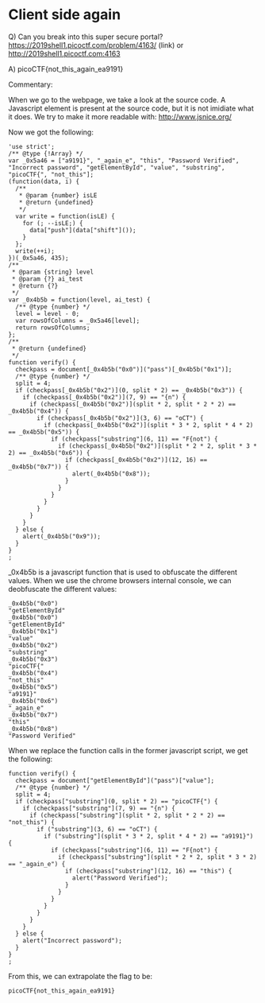 # Client side again

Q) Can you break into this super secure portal? https://2019shell1.picoctf.com/problem/4163/ (link) or http://2019shell1.picoctf.com:4163

A) picoCTF{not_this_again_ea9191}

Commentary:

When we go to the webpage, we take a look at the source code.
A Javascript element is present at the source code, but it is not imidiate what it does.
We try to make it more readable with:
http://www.jsnice.org/

Now we got the following:
```
'use strict';
/** @type {!Array} */
var _0x5a46 = ["a9191}", "_again_e", "this", "Password Verified", "Incorrect password", "getElementById", "value", "substring", "picoCTF{", "not_this"];
(function(data, i) {
  /**
   * @param {number} isLE
   * @return {undefined}
   */
  var write = function(isLE) {
    for (; --isLE;) {
      data["push"](data["shift"]());
    }
  };
  write(++i);
})(_0x5a46, 435);
/**
 * @param {string} level
 * @param {?} ai_test
 * @return {?}
 */
var _0x4b5b = function(level, ai_test) {
  /** @type {number} */
  level = level - 0;
  var rowsOfColumns = _0x5a46[level];
  return rowsOfColumns;
};
/**
 * @return {undefined}
 */
function verify() {
  checkpass = document[_0x4b5b("0x0")]("pass")[_0x4b5b("0x1")];
  /** @type {number} */
  split = 4;
  if (checkpass[_0x4b5b("0x2")](0, split * 2) == _0x4b5b("0x3")) {
    if (checkpass[_0x4b5b("0x2")](7, 9) == "{n") {
      if (checkpass[_0x4b5b("0x2")](split * 2, split * 2 * 2) == _0x4b5b("0x4")) {
        if (checkpass[_0x4b5b("0x2")](3, 6) == "oCT") {
          if (checkpass[_0x4b5b("0x2")](split * 3 * 2, split * 4 * 2) == _0x4b5b("0x5")) {
            if (checkpass["substring"](6, 11) == "F{not") {
              if (checkpass[_0x4b5b("0x2")](split * 2 * 2, split * 3 * 2) == _0x4b5b("0x6")) {
                if (checkpass[_0x4b5b("0x2")](12, 16) == _0x4b5b("0x7")) {
                  alert(_0x4b5b("0x8"));
                }
              }
            }
          }
        }
      }
    }
  } else {
    alert(_0x4b5b("0x9"));
  }
}
;
```

_0x4b5b is a javascript function that is used to obfuscate the different values. 
When we use the chrome browsers internal console, we can deobfuscate the different values:

```
_0x4b5b("0x0")
"getElementById"
_0x4b5b("0x0")
"getElementById"
_0x4b5b("0x1")
"value"
_0x4b5b("0x2")
"substring"
_0x4b5b("0x3")
"picoCTF{"
_0x4b5b("0x4")
"not_this"
_0x4b5b("0x5")
"a9191}"
_0x4b5b("0x6")
"_again_e"
_0x4b5b("0x7")
"this"
_0x4b5b("0x8")
"Password Verified"
```

When we replace the function calls in the former javascript script, we get the following:
```
function verify() {
  checkpass = document["getElementById"]("pass")["value"];
  /** @type {number} */
  split = 4;
  if (checkpass["substring"](0, split * 2) == "picoCTF{") {
    if (checkpass["substring"](7, 9) == "{n") {
      if (checkpass["substring"](split * 2, split * 2 * 2) == "not_this") {
        if ("substring"](3, 6) == "oCT") {
          if ("substring"](split * 3 * 2, split * 4 * 2) == "a9191}") {
            if (checkpass["substring"](6, 11) == "F{not") {
              if (checkpass["substring"](split * 2 * 2, split * 3 * 2) == "_again_e") {
                if (checkpass["substring"](12, 16) == "this") {
                  alert("Password Verified");
                }
              }
            }
          }
        }
      }
    }
  } else {
    alert("Incorrect password");
  }
}
;
```

From this, we can extrapolate the flag to be:

```
picoCTF{not_this_again_ea9191}
```